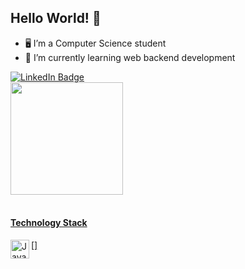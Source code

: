 ## Hello World! 👋

- 🖥️ I’m a Computer Science student
- 🌱 I’m currently learning web backend development

<div>
  <a href="https://www.linkedin.com/in/maria-elisa-lima-pedro-ab5178257/">
    <img src="https://img.shields.io/badge/LinkedIn-blue?style=for-the-badge&logo=linkedin&logoColor=white" alt="LinkedIn Badge"/> 
  </a><br>
   
</div>

<div>
<a href="https://github.com/mariaelisalp">
<img loading="lazy" height="180em" src="https://github-readme-stats.vercel.app/api/top-langs/?username=mariaelisalp&layout=compact&langs_count=7&theme=dracula"/>
</div><br>

#### Technology Stack
<div>
  [<img align="left" alt="Java" width="30px" src="[https://raw.githubusercontent.com/github/explore/80688e429a7d4ef2fca1e82350fe8e3517d3494d/topics/java/java.png](https://www.google.com/url?sa=i&url=https%3A%2F%2Ficonduck.com%2Ficons%2F95017%2Ftypescript-icon&psig=AOvVaw3Wi6j_LlnoAVZloyHFoaJZ&ust=1744771047912000&source=images&cd=vfe&opi=89978449&ved=0CBIQjRxqFwoTCPjn1OaA2YwDFQAAAAAdAAAAABAE)" />]
</div>
